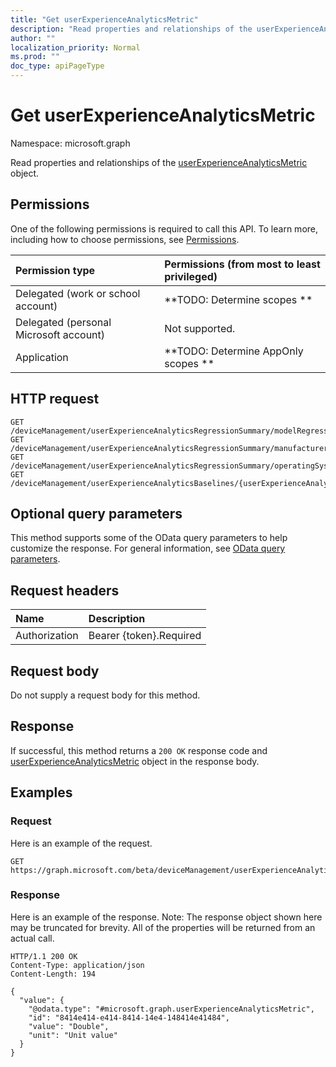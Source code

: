 ```yaml
---
title: "Get userExperienceAnalyticsMetric"
description: "Read properties and relationships of the userExperienceAnalyticsMetric object."
author: ""
localization_priority: Normal
ms.prod: ""
doc_type: apiPageType
---
```


# Get userExperienceAnalyticsMetric

Namespace: microsoft.graph

Read properties and relationships of the [userExperienceAnalyticsMetric](../resources/userexperienceanalyticsmetric.md) object.

## Permissions
One of the following permissions is required to call this API. To learn more, including how to choose permissions, see [Permissions](/concepts/permissions-reference.md).

|Permission type|Permissions (from most to least privileged)|
|:---|:---|
|Delegated (work or school account)|**TODO: Determine scopes **|
|Delegated (personal Microsoft account)|Not supported.|
|Application|**TODO: Determine AppOnly scopes **|

## HTTP request
<!-- {
  "blockType": "ignored"
}
-->
``` http
GET /deviceManagement/userExperienceAnalyticsRegressionSummary/modelRegression/{userExperienceAnalyticsMetricId}
GET /deviceManagement/userExperienceAnalyticsRegressionSummary/manufacturerRegression/{userExperienceAnalyticsMetricId}
GET /deviceManagement/userExperienceAnalyticsRegressionSummary/operatingSystemRegression/{userExperienceAnalyticsMetricId}
GET /deviceManagement/userExperienceAnalyticsBaselines/{userExperienceAnalyticsBaselineId}/deviceBootPerformanceMetrics/metricValues/{userExperienceAnalyticsMetricId}
```

## Optional query parameters
This method supports some of the OData query parameters to help customize the response. For general information, see [OData query parameters](/graph/query-parameters).

## Request headers
|Name|Description|
|:---|:---|
|Authorization|Bearer {token}.Required|

## Request body
Do not supply a request body for this method.

## Response
If successful, this method returns a `200 OK` response code and [userExperienceAnalyticsMetric](../resources/userexperienceanalyticsmetric.md) object in the response body.

## Examples

### Request
Here is an example of the request.
<!-- {
  "blockType": "request",
  "name": "get_userexperienceanalyticsmetric"
}
-->
``` http
GET https://graph.microsoft.com/beta/deviceManagement/userExperienceAnalyticsRegressionSummary/modelRegression/{userExperienceAnalyticsMetricId}
```

### Response
Here is an example of the response. Note: The response object shown here may be truncated for brevity. All of the properties will be returned from an actual call.
<!-- {
  "blockType": "response",
  "truncated": true,
  "@odata.type": "microsoft.graph.userExperienceAnalyticsMetric"
}
-->
``` http
HTTP/1.1 200 OK
Content-Type: application/json
Content-Length: 194

{
  "value": {
    "@odata.type": "#microsoft.graph.userExperienceAnalyticsMetric",
    "id": "8414e414-e414-8414-14e4-148414e41484",
    "value": "Double",
    "unit": "Unit value"
  }
}
```

